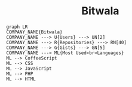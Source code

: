 <h1 align="center">Bitwala</h1>

```mermaid
graph LR
COMPANY_NAME{Bitwala}
COMPANY_NAME ---> U{Users} ---> UN[2]
COMPANY_NAME ---> R{Repositories} ---> RN[40]
COMPANY_NAME ---> G{Gists} ---> GN[5]
COMPANY_NAME ---> ML{Most Used<br>Languages}
ML --> CoffeeScript
ML --> CSS
ML --> JavaScript
ML --> PHP
ML --> HTML
```
